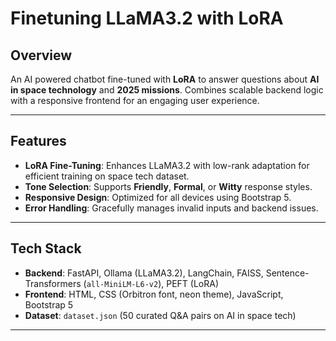 # Finetuning LLaMA3.2 with LoRA

## Overview
An AI powered chatbot fine-tuned with **LoRA** to answer questions about **AI in space technology** and **2025 missions**. Combines scalable backend logic with a responsive frontend for an engaging user experience.

---

## Features

- **LoRA Fine-Tuning**: Enhances LLaMA3.2 with low-rank adaptation for efficient training on space tech dataset.
- **Tone Selection**: Supports **Friendly**, **Formal**, or **Witty** response styles.
- **Responsive Design**: Optimized for all devices using Bootstrap 5.
- **Error Handling**: Gracefully manages invalid inputs and backend issues.

---

## Tech Stack

- **Backend**: FastAPI, Ollama (LLaMA3.2), LangChain, FAISS, Sentence-Transformers (`all-MiniLM-L6-v2`), PEFT (LoRA)
- **Frontend**: HTML, CSS (Orbitron font, neon theme), JavaScript, Bootstrap 5
- **Dataset**: `dataset.json` (50 curated Q&A pairs on AI in space tech)

---
